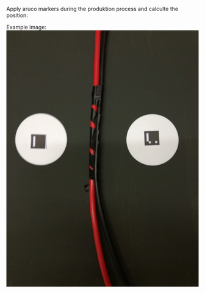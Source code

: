 Apply aruco markers during the produktion process and calculte the position:

Example image: 
![aruco](https://github.com/struwwelk0eter/machine-vision-automotive/blob/main/src/Marker/IMG_20180610_142250.jpg?raw=true)
